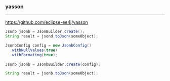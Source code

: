 ### yasson
---
https://github.com/eclipse-ee4j/yasson

```java
Jsonb jsonb = JsonBuilder.create();
String result = jsond.toJson(someObject);

JsonbConfig config = new JsonbConfig()
  .withNullValues(true)
  .withFormating(true);
  
Jsonb jsonb = JsonbBuilder.create(config);

String result = jsonb.toJson(someObject);
```

```
```

```
```


